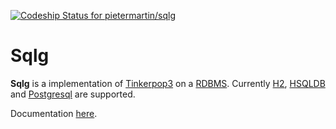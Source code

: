 [ ![Codeship Status for pietermartin/sqlg](https://app.codeship.com/projects/8d76eca0-de21-0134-65d6-666b8ac96438/status?branch=master)](https://app.codeship.com/projects/204650)

<style type="text/css">
 @import "154.65.43.238:8111/css/status/externalStatus.css";
</style>

Sqlg
====

**Sqlg** is a implementation of [Tinkerpop3](https://github.com/apache/incubator-tinkerpop) on a [RDBMS](http://en.wikipedia.org/wiki/Relational_database_management_system).
Currently [H2](http://h2database.com/), [HSQLDB](http://hsqldb.org/) and [Postgresql](http://www.postgresql.org/) are supported.


Documentation [here](http://sqlg.org).

